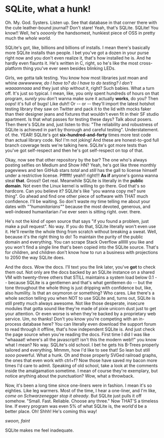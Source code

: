 SQLite, what a hunk!
====================

Oh. My. God. Systers. Listen up. See that database in that corner there with the cute leather-bound journal? Don't stare! Yeah, that's SQLite. SQLite! You know!! Well, he's *oooonly* the handsomest, hunkiest piece of OSS in pretty much the *whole world*.

SQLite's got, like, billions and billions of installs. I mean there's basically more SQLite installs than people. I bet you've got a dozen in your purse right now and you don't even realize it, that's how installed he is. And he hardly even flaunts it. He's written in C, right, so he's like the most cross-platform thing you've ever seen besides blinking LEDs.

Girls, we gotta talk testing. You know how most libraries just moan and whine *awwwwww, do I have to? do I have to do testing? I don't waaaannaaa* and they just ship without it, right? Such babies. What a turn off. It's just so typical. I mean, like, you only spent hundreds of hours on that program, *surely* you don't wanna make sure it actually **works**, do you? Then *oops*! it's full of bugs! Like duh!! Or -- or -- they'll import the latest hotshot testing library they saw on Twitter and pack it to the lid with mocks faker than their designer jeans and fixtures that wouldn't even fit in their SF studio apartment. Is that what passes for testing these days? Talk about posers. Then there's SQLite and, just listen to this: "The reliability and robustness of SQLite is achieved in part by thorough and careful testing". Understatement. of. the. YEAR! SQLite's got **six-hundred-and-forty** times more test code than actual library code. No! I'm not joking! And these are honest-to-god full branch coverage tests we're talking here. SQLite's got more tests than you've got self-respect and then he's got self-respect on top of that.

Okay, now see that other repository by the bar? The one who's always posting selfies on Medium and Show HN? Yeah, he's got like three monthly pageviews and ten GitHub stars *total* and *still* has the gall to license himself under a restrictive license. Pffffft! yeah!! right!!! **As if** anyone's gonna wanna steal **that**. Gross!! Get real. Meanwhile SQLite is literally in the **public domain**. Not even the Linux kernel is willing to go there. God that's so hardcore. Can you believe it? SQLite's like "you wanna copy me? sure thing". Go ahead and find one other piece of software with THAT much confidence. I'll be waiting. So don't waste my time telling me about your dates with *""humanitarians""* because the most devoted, generous, and well-indexed humanitarian *I've* ever seen is sitting right. over. there.

He's not the kind of open source that says "if you found a problem, just make a pull request". No way. If you do that, SQLite literally won't even use it. He'll rewrite the whole thing from scratch without breaking a sweat. Well, because it's the right thing to do! To maintain the purity of the public domain and everything. You can scrape Stack Overflow alllllll you like and you won't find a single line that's been copied into the SQLite source. That's for children, and children don't know how to run a business with projections to 2050 the way SQLite does.

And the docs. Wow the docs. I'll text you the link later, you've **got** to check them out. Not only are the docs backed by an SQLite instance on a shared VM with twenty-three others that STILL maintains a system load below 0.1 -- because SQLite is a gentlemen and that's what gentlemen do -- but the tone throughout the whole thing is just dripping with confidence but, like, also humility. Is that an oxymoron or something? Who cares. Like there's a whole section telling you when NOT to use SQLite and, turns out, SQLite is still pretty much always awesome. Not like those desperate, insecure modules that gotta sound like they're made of pixie unicorn dust just to get your attention. Or even worse is when they're backed by a proprietary web service. Um, no thanks! Don't you know you're competing with an in-process database here? You can literally even download the support forum to read through it offline, that's how independent SQLite is. And just check the page source when you're reading the docs. First time I did I was like "whaaaat! where's all the javascript!! isn't this the modern web!!" you know what I mean? No way. SQLite's old school. I bet he gets his B-Trees properly tailored and everything. Mmmm, how I'd like to see that! So lean but still *sooo* powerful. What a hunk. Oh and those properly SVGed railroad graphs, the ones that even work with ctrl+f? Now those have saved my bacon more times I'd care to admit. Speaking of old school, take a look at the comments inside the amalgamation sometime. I mean of course they're exemplary, but notice anything about the punctuation? Wow, what a throwback.

Now, it's been a long time since one-liners were in fashion. I mean it's so eighties. Like leg warmers. Most of the time, I hear a one-liner, and I'm like, *come on Schwarzenegger stop it already*. But SQLite just pulls it off somehow. "Small. Fast. Reliable. Choose any three." Now THAT'S a timeless line. If every program was even 5% of what SQLite is, the world'd be a better place. Oh! Shhh! He's coming this way!

*swoon, faint*

SQLite makes me feel inadequate.
